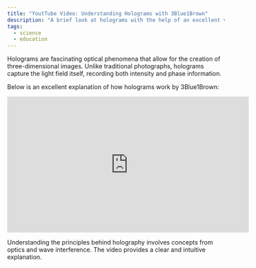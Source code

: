 ```yaml
---
title: "YoutTube Video: Understanding Holograms with 3Blue1Brown"
description: "A brief look at holograms with the help of an excellent video by 3Blue1Brown ."
tags:
  - science
  - education
---
```


Holograms are fascinating optical phenomena that allow for the creation of three-dimensional images. Unlike traditional photographs, holograms capture the light field itself, recording both intensity and phase information.

Below is an excellent explanation of how holograms work by 3Blue1Brown:

<iframe width="560" height="315" src="https://www.youtube.com/embed/EmKQsSDlaa4" title="YouTube video player" frameborder="0" allow="accelerometer; autoplay; clipboard-write; encrypted-media; gyroscope; picture-in-picture; web-share" allowfullscreen></iframe>

Understanding the principles behind holography involves concepts from optics and wave interference. The video provides a clear and intuitive explanation.

